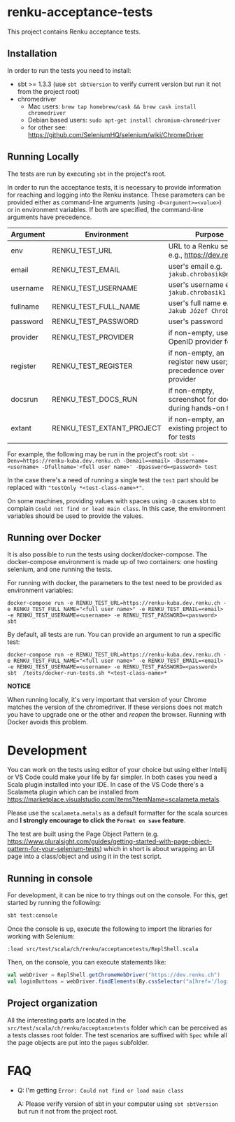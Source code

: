# renku-acceptance-tests

This project contains Renku acceptance tests.

## Installation
In order to run the tests you need to install:
* sbt >= 1.3.3 (use `sbt sbtVersion` to verify current version but run it not from the project root)
* chromedriver
  * Mac users: `brew tap homebrew/cask && brew cask install chromedriver`
  * Debian based users: `sudo apt-get install chromium-chromedriver`
  * for other see: https://github.com/SeleniumHQ/selenium/wiki/ChromeDriver

## Running Locally
The tests are run by executing `sbt` in the project's root.

In order to run the acceptance tests, it is necessary to provide information for reaching and logging into the Renku instance. These parameters can be provided either as command-line arguments (using `-D<argument>=<value>`) or in environment variables. If both are specified, the command-line arguments have precedence.

| Argument   | Environment               | Purpose                                                          |
| ---------- | ------------------------- | ---------------------------------------------------------------- |
| env        | RENKU_TEST_URL            | URL to a Renku server, e.g., https://dev.renku.ch                |
| email      | RENKU_TEST_EMAIL          | user's email e.g. `jakub.chrobasik@epfl.ch`                      |
| username   | RENKU_TEST_USERNAME       | user's username e.g. `jakub.chrobasik1`                          |
| fullname   | RENKU_TEST_FULL_NAME      | user's full name e.g. `Jakub Józef Chrobasik`                    |
| password   | RENKU_TEST_PASSWORD       | user's password                                                  |
| provider   | RENKU_TEST_PROVIDER       | if non-empty, use an OpenID provider for auth                    |
| register   | RENKU_TEST_REGISTER       | if non-empty, an register new user; has precedence over provider |
| docsrun    | RENKU_TEST_DOCS_RUN       | if non-empty, screenshot for docs during hands-on test           |
| extant     | RENKU_TEST_EXTANT_PROJECT | if non-empty, an existing project to use for tests               |


For example, the following may be run in the project's root: `sbt -Denv=https://renku-kuba.dev.renku.ch -Demail=<email> -Dusername=<username> -Dfullname='<full user name>' -Dpassword=<password> test`

In the case there's a need of running a single test the `test` part should be replaced with `"testOnly *<test-class-name>*"`.

On some machines, providing values with spaces using `-D` causes sbt to complain `Could not find or load main class`. In this case, the environment variables should be used to provide the values.

## Running over Docker
It is also possible to run the tests using docker/docker-compose. The docker-compose environment is made up of two containers: one hosting selenium, and one running the tests.

For running with docker, the parameters to the test need to be provided as environment variables:

```
docker-compose run -e RENKU_TEST_URL=https://renku-kuba.dev.renku.ch -e RENKU_TEST_FULL_NAME="<full user name>" -e RENKU_TEST_EMAIL=<email> -e RENKU_TEST_USERNAME=<username> -e RENKU_TEST_PASSWORD=<password> sbt
```

By default, all tests are run. You can provide an argument to run a specific test:

```
docker-compose run -e RENKU_TEST_URL=https://renku-kuba.dev.renku.ch -e RENKU_TEST_FULL_NAME="<full user name>" -e RENKU_TEST_EMAIL=<email> -e RENKU_TEST_USERNAME=<username> -e RENKU_TEST_PASSWORD=<password> sbt  /tests/docker-run-tests.sh *<test-class-name>*
```


__**NOTICE**__

When running locally, it's very important that version of your Chrome matches the version of the chromedriver. If these versions does not match you have to upgrade one or the other and *reopen* the browser. Running with Docker avoids this problem.

# Development
You can work on the tests using editor of your choice but using either Intellij or VS Code could make your life by far simpler. In both cases you need a Scala plugin installed into your IDE. In case of the VS Code there's a Scalameta plugin which can be installed from https://marketplace.visualstudio.com/items?itemName=scalameta.metals.

Please use the `scalameta.metals` as a default formatter for the scala sources and **I strongly encourage to click the `Format on save` feature**.

The test are built using the Page Object Pattern (e.g. https://www.pluralsight.com/guides/getting-started-with-page-object-pattern-for-your-selenium-tests) which in short is about wrapping an UI page into a class/object and using it in the test script.

## Running in console

For development, it can be nice to try things out on the console. For this, get started by running the following:

```bash
sbt test:console
```

Once the console is up, execute the following to import the libraries for working with Selenium:

```
:load src/test/scala/ch/renku/acceptancetests/ReplShell.scala
```

Then, on the console, you can execute statements like:

```scala
val webDriver = ReplShell.getChromeWebDriver("https://dev.renku.ch")
val loginButtons = webDriver.findElements(By.cssSelector("a[href='/login']"))
```

## Project organization
All the interesting parts are located in the `src/test/scala/ch/renku/acceptancetests` folder which can be perceived as a tests classes root folder. The test scenarios are suffixed with `Spec` while all the page objects are put into the `pages` subfolder.

# FAQ

* Q: I'm getting `Error: Could not find or load main class`

  A: Please verify version of sbt in your computer using `sbt sbtVersion` but run it not from the project root.
